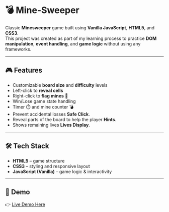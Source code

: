# 💣 Mine-Sweeper

Classic **Minesweeper** game built using **Vanilla JavaScript**, **HTML5**, and **CSS3**.  
This project was created as part of my learning process to practice **DOM manipulation**, **event handling**, and **game logic** without using any frameworks.

---

## 🎮 Features
- Customizable **board size** and **difficulty** levels  
- Left-click to **reveal cells**  
- Right-click to **flag mines** 🚩  
- Win/Lose game state handling  
- Timer ⏱️ and mine counter 💣
- Prevent accidental losses **Safe Click**.  
- Reveal parts of the board to help the player **Hints**.  
- Shows remaining lives **Lives Display**.

---

## 🛠️ Tech Stack
- **HTML5** – game structure  
- **CSS3** – styling and responsive layout  
- **JavaScript (Vanilla)** – game logic & interactivity
  

---

## 🚀 Demo
👉 [Live Demo Here]([https://your-demo-link.com](https://itaish-bzu.github.io/Mine-Sweeper1/))  

